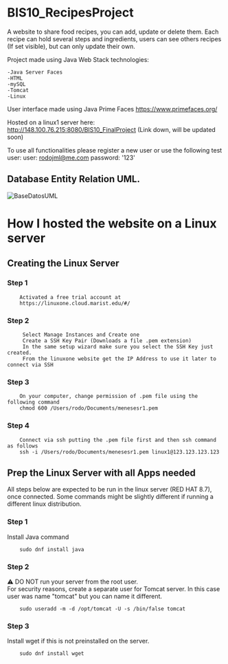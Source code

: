 # BIS10_RecipesProject
A website to share food recipes, you can add, update or delete them. 
Each recipe can hold several steps and ingredients, users can see others recipes (If set visible), but can only update their own.

Project made using Java Web Stack technologies:

    -Java Server Faces
    -HTML
    -mySQL
    -Tomcat
    -Linux

User interface made using Java Prime Faces
https://www.primefaces.org/

Hosted on a linux1 server here:
http://148.100.76.215:8080/BIS10_FinalProject (Link down, will be updated soon)

To use all functionalities please register a new user or use the following test user:
user: rodojml@me.com password: '123'


## Database Entity Relation UML.
![BaseDatosUML](https://github.com/RodoJML/BIS10_RecipesWebApp_FinalProject/assets/63088555/69ede605-c74b-4a98-b2f1-96d485293dd7)


# How I hosted the website on a Linux server

## Creating the Linux Server 

### Step 1

        Activated a free trial account at 
        https://linuxone.cloud.marist.edu/#/

 ### Step 2

         Select Manage Instances and Create one
         Create a SSH Key Pair (Downloads a file .pem extension)
         In the same setup wizard make sure you select the SSH Key just created.
         From the linuxone website get the IP Address to use it later to connect via SSH

### Step 3

        On your computer, change permission of .pem file using the following command
        chmod 600 /Users/rodo/Documents/menesesr1.pem

### Step 4 
        Connect via ssh putting the .pem file first and then ssh command as follows
        ssh -i /Users/rodo/Documents/menesesr1.pem linux1@123.123.123.123


## Prep the Linux Server with all Apps needed
All steps below are expected to be run in the linux server (RED HAT 8.7), once connected. Some commands might be slightly different if running a different linux distribution.

### Step 1 
Install Java command
        
        sudo dnf install java

### Step 2
⚠️ DO NOT run your server from the root user.<br/>For security reasons, create a separate user for Tomcat server. In this case user was name "tomcat" but you can name it different. 

        sudo useradd -m -d /opt/tomcat -U -s /bin/false tomcat

### Step 3
Install wget if this is not preinstalled on the server. 

        sudo dnf install wget
        
        
